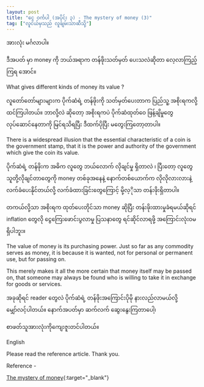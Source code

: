 ```yaml
---
layout: post
title: "ငွေ ဝင်္ကပါ (အပိုင်း ၃) - The mystery of money (3)"
tag: ["လူငယ်မှသည် လူချမ်းသာဆီသို့"]
---
```


အားလုံး မင်္ဂလာပါ။

ဒီအပတ် မှာ money ကို ဘယ်အရာက တန်ဖိုးသတ်မှတ် ပေးသလဲဆိုတာ လေ့လာကြည့်ကြရ အောင်။

What gives different kinds of money its value ?

လူတော်တော်များများက ပိုက်ဆံရဲ့ တန်ဖိုးကို သတ်မှတ်ပေးတာက ပြည်သူ့ အစိုးရကလို့ ထင်ကြပါတယ်။ ဘာလို့လဲ ဆိုတော့ အစိုးရကပဲ ပိုက်ဆံထုတ်ဝေ ဖြန့်ချိမှုတွေ လုပ်ဆောင်နေတာကို မြင်ရသိရပြီး ဒီထက်ပိုပြီး မတွေးကြတော့တာပါ။

<!-- more -->


There is a widespread illusion that the essential characteristic of a coin
is the government stamp, that it is the power and authority of the government
which give the coin its value.

ပိုက်ဆံရဲ့ တန်ဖိုးက အဓိက လူတွေ ဘယ်လောက် လိုချင်မှု ရှိတာလဲ ၊ ပြီးတော့ လူတွေ သူတို့လိုချင်တာတွေကို money တစ်ခုအနေနဲ့ နောက်တစ်ယောက်က လိုလိုလားလားနဲ့ လက်ခံပေးနိုင်တယ်လို့ လက်ခံထားခြင်းတွေကြောင့် မို့လ့ိုသာ တန်းဖိုးရှိတာပါ။

တကယ်လို့သာ အစိုးရက ထုတ်ပေးတိုင်သာ money ဆိုပြီး တန်းဖိုးထားမှုခံရမယ်ဆိုရင် inflation တွေလို ငွေကြေးဖောင်းပွလာမှု ပြသနာတွေ ရင်ဆိုင်လာရဖို့ အကြောင်းလုံးဝမရှိပါဘူး။

The value of money is its purchasing power.
Just so far as any commodity serves as money, it is because it is wanted, not for personal or permanent use, but for passing on.

This merely makes it all the more certain that money itself may be passed on, that someone may always be found who is willing to take it in exchange for goods or services.

အခုဆိုရင် reader တွေလဲ ပိုက်ဆံရဲ့ တန်ဖိုးအကြောင်းပိုမို နားလည်လာမယ်လို့ မျှော်လင့်ပါတယ်။ နောက်အပတ်မှာ ဆက်လက် ဆွေးနွေးကြတာပေါ့၊

စာဖတ်သူအားလုံးကိုကျေးဇူးတင်ပါတယ်။

English

Please read the reference article. Thank you.

Reference -

[The mystery of money](https://drive.google.com/file/d/1cGWJty0yCohcvRLBCXoWM4E0Ysp5HvJA/view?fbclid=IwAR1oTf2UpuhdrnjWsIxw8G28npWl4vAosYEnee3m591rWXRzQpht2mu__aY){:target="_blank"}
